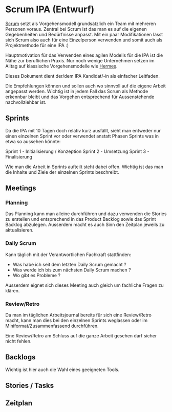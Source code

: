 # Scrum IPA (Entwurf)

[Scrum](https://de.wikipedia.org/wiki/Scrum) setzt als Vorgehensmodell grundsätzlich ein Team mit mehreren Personen voraus. Zentral bei Scrum ist das man es auf die eigenen Gegebenheiten und Bedürfnisse anpasst. Mit ein paar Modifikationen lässt sich Scrum also auch für eine Einzelperson verwenden und somit auch als Projektmethode für eine IPA :)

Hauptmotivation für das Verwenden eines agilen Modells für die IPA ist die Nähe zur beruflichen Praxis. Nur noch wenige Unternehmen setzen im Alltag auf klassische Vorgehensmodelle wie [Hermes](https://de.wikipedia.org/wiki/Hermes_\(Projektmanagementmethode\)). 

Dieses Dokument dient der/dem IPA Kandidat/-in als einfacher Leitfaden. 

Die Empfehlungen können und sollen auch wo sinnvoll auf die eigene Arbeit angepasst werden. Wichtig ist in jedem Fall das Scrum als Methode erkennbar bleibt und das Vorgehen entsprechend für Aussenstehende nachvollziehbar ist. 

## Sprints

Da die IPA mit 10 Tagen doch relativ kurz ausfällt, sieht man entweder nur einen einzelnen Sprint vor oder verwendet anstatt Phasen Sprints was in etwa so aussehen könnte:

Sprint 1 - Initialisierung / Konzeption
Sprint 2 - Umsetzung
Sprint 3 - Finalisierung

Wie man die Arbeit in Sprints aufteilt steht dabei offen. Wichtig ist das man die Inhalte und Ziele der einzelnen Sprints beschreibt. 

## Meetings

### Planning

Das Planning kann man alleine durchführen und dazu verwenden die Stories zu erstellen und entsprechend in das Product Backlog sowie das Sprint Backlog abzulegen. Ausserdem macht es auch Sinn den Zeitplan jeweils zu aktualisieren. 

### Daily Scrum

Kann täglich mit der Verantwortlichen Fachkraft stattfinden:

* Was habe ich seit dem letzten Daily Scrum gemacht ?
* Was werde ich bis zum nächsten Daily Scrum machen ?
* Wo gibt es Probleme ?

Ausserdem eignet sich dieses Meeting auch gleich um fachliche Fragen zu klären.

### Review/Retro

Da man im täglichen Arbeitsjournal bereits für sich eine Review/Retro macht, kann man dies bei den einzelnen Sprints weglassen oder im Miniformat/Zusammenfassend durchführen.

Eine Review/Retro am Schluss auf die ganze Arbeit gesehen darf sicher nicht fehlen. 

## Backlogs



Wichtig ist hier auch die Wahl eines geeigneten Tools. 

## Stories / Tasks

## Zeitplan
